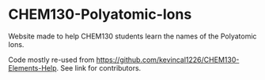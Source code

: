# CHEM130-Polyatomic-Ions
Website made to help CHEM130 students learn the names of the Polyatomic Ions.

Code mostly re-used from https://github.com/kevincal1226/CHEM130-Elements-Help. See link for contributors.
